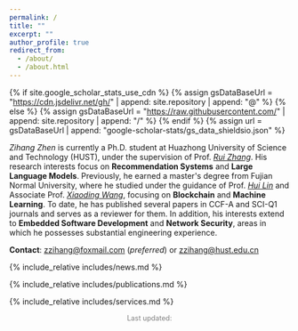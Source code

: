 ```yaml
---
permalink: /
title: ""
excerpt: ""
author_profile: true
redirect_from:
  - /about/
  - /about.html
---
```


{% if site.google_scholar_stats_use_cdn %}
{% assign gsDataBaseUrl = "https://cdn.jsdelivr.net/gh/" | append: site.repository | append: "@" %}
{% else %}
{% assign gsDataBaseUrl = "https://raw.githubusercontent.com/" | append: site.repository | append: "/" %}
{% endif %}
{% assign url = gsDataBaseUrl | append: "google-scholar-stats/gs_data_shieldsio.json" %}

<span class='anchor' id='about-me'></span>

*Zihang Zhen* is currently a Ph.D. student at Huazhong University of Science and Technology (HUST), under the supervision of Prof. *[Rui Zhang](https://www.ruizhang.info/)*. His research interests focus on **Recommendation Systems** and **Large Language Models**. Previously, he earned a master's degree from Fujian Normal University, where he studied under the guidance of Prof. *[Hui Lin](https://ccs.fjnu.edu.cn/0d/98/c16741a331160/page.htm)* and Associate Prof. *[Xiaoding Wang](https://xiaodingwang.github.io/WangXiaoding.github.io/)*, focusing on **Blockchain** and **Machine Learning**. To date, he has published several papers in CCF-A and SCI-Q1 journals and serves as a reviewer for them. In addition, his interests extend to **Embedded Software Development** and **Network Security**, areas in which he possesses substantial engineering experience.

**Contact**: zzihang@foxmail.com (*preferred*) or zzihang@hust.edu.cn

{% include_relative includes/news.md %}

{% include_relative includes/publications.md %}

{% include_relative includes/services.md %}


<script type='text/javascript' id='clustrmaps' src='//cdn.clustrmaps.com/map_v2.js?cl=828384&w=550&t=n&d=X1hE1r5O27mChe6EsSHp4RTz-niIHZKgJQQ2nT5mJ5k&co=ffffff&ct=000000&cmo=3a97c2&cmn=DF7983'></script>
<center><span style="color: grey; font-size: 12.5px;">Last updated:
    <script>
        const monthNames = ["Jan", "Feb", "Mar", "Apr", "May", "Jun", "Jul", "Aug", "Sep", "Oct", "Nov", "Dec"];
        var modiDate = new Date(document.lastModified);
        var showAs = monthNames[modiDate.getMonth()] + " " + modiDate.getDate() + ", " + modiDate.getFullYear();
        document.write(showAs);
    </script>
</span></center>